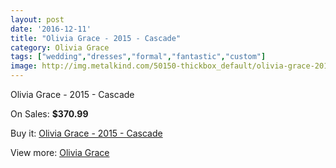```yaml
---
layout: post
date: '2016-12-11'
title: "Olivia Grace - 2015 - Cascade"
category: Olivia Grace
tags: ["wedding","dresses","formal","fantastic","custom"]
image: http://img.metalkind.com/50150-thickbox_default/olivia-grace-2015-cascade.jpg
---
```

Olivia Grace - 2015 - Cascade

On Sales: **$370.99**
<a href="https://www.metalkind.com/en/olivia-grace/14061-olivia-grace-2015-cascade.html"><amp-img layout="responsive" width="600" height="600" src="//img.metalkind.com/50150-thickbox_default/olivia-grace-2015-cascade.jpg" alt="Olivia Grace - 2015 - Cascade 0" /></a>
<a href="https://www.metalkind.com/en/olivia-grace/14061-olivia-grace-2015-cascade.html"><amp-img layout="responsive" width="600" height="600" src="//img.metalkind.com/50152-thickbox_default/olivia-grace-2015-cascade.jpg" alt="Olivia Grace - 2015 - Cascade 1" /></a>

Buy it: [Olivia Grace - 2015 - Cascade](https://www.metalkind.com/en/olivia-grace/14061-olivia-grace-2015-cascade.html "Olivia Grace - 2015 - Cascade")

View more: [Olivia Grace](https://www.metalkind.com/en/162-olivia-grace "Olivia Grace")